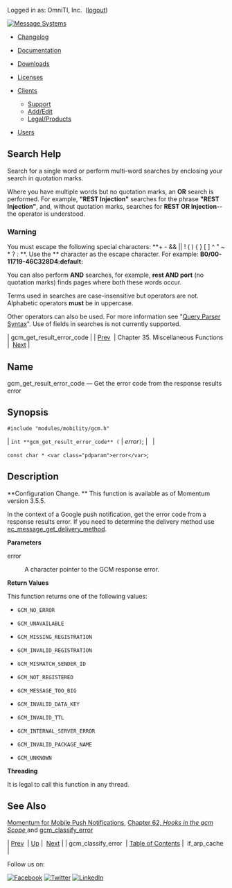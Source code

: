 Logged in as: OmniTI, Inc.  ([logout](https://support.messagesystems.com/logout.php))

[![Message Systems](https://support.messagesystems.com/images/ms-white205.png)](https://support.messagesystems.com/start.php) 

*   [Changelog](https://support.messagesystems.com/start.php?show=changelog)
*   [Documentation](https://support.messagesystems.com/docs/)
*   [Downloads](https://support.messagesystems.com/start.php)

*   [Licenses](https://support.messagesystems.com/license_summary.php)
*   <a href="">Clients</a>
    *   [Support](https://support.messagesystems.com/cs.php)
    *   [Add/Edit](https://support.messagesystems.com/edit_client.php)
    *   [Legal/Products](https://support.messagesystems.com/edit_products.php)
*   [Users](https://support.messagesystems.com/edit_customer.php)

## Search Help

Search for a single word or perform multi-word searches by enclosing your search in quotation marks.

Where you have multiple words but no quotation marks, an **OR** search is performed. For example, **"REST Injection"** searches for the phrase **"REST Injection"**, and, without quotation marks, searches for **REST OR Injection**--the operator is understood.

### Warning

You must escape the following special characters: **+ - && || ! ( ) { } [ ] ^ " ~ * ? : \**. Use the **\** character as the escape character. For example: **B0/00-11719-46C328D4\:default\:**

You can also perform **AND** searches, for example, **rest AND port** (no quotation marks) finds pages where both these words occur.

Terms used in searches are case-insensitive but operators are not. Alphabetic operators **must** be in uppercase.

Other operators can also be used. For more information see "[Query Parser Syntax](https://lucene.apache.org/core/old_versioned_docs/versions/3_0_0/queryparsersyntax.html)". Use of fields in searches is not currently supported.

| gcm_get_result_error_code |
| [Prev](apis.gcm_classify_error.php)  | Chapter 35. Miscellaneous Functions |  [Next](apis.if_arp_cache.php) |

<a name="apis.gcm_get_result_error_code"></a>
## Name

gcm_get_result_error_code — Get the error code from the response results error

## Synopsis

`#include "modules/mobility/gcm.h"`

| `int **gcm_get_result_error_code** (` | <var class="pdparam">error</var>`)`; |   |

`const char * <var class="pdparam">error</var>`;<a name="idp30116560"></a>
## Description

**Configuration Change. ** This function is available as of Momentum version 3.5.5.

In the context of a Google push notification, get the error code from a response results error. If you need to determine the delivery method use [ec_message_get_delivery_method](apis.ec_message_get_delivery_method.php "ec_message_get_delivery_method").

**Parameters**

<dl class="variablelist">

<dt>error</dt>

<dd>

A character pointer to the GCM response error.

</dd>

</dl>

**Return Values**

This function returns one of the following values:

*   `GCM_NO_ERROR`

*   `GCM_UNAVAILABLE`

*   `GCM_MISSING_REGISTRATION`

*   `GCM_INVALID_REGISTRATION`

*   `GCM_MISMATCH_SENDER_ID`

*   `GCM_NOT_REGISTERED`

*   `GCM_MESSAGE_TOO_BIG`

*   `GCM_INVALID_DATA_KEY`

*   `GCM_INVALID_TTL`

*   `GCM_INTERNAL_SERVER_ERROR`

*   `GCM_INVALID_PACKAGE_NAME`

*   `GCM_UNKNOWN`

**Threading**

It is legal to call this function in any thread.

<a name="idp30141600"></a>
## See Also

[Momentum for Mobile Push Notifications](https://support.messagesystems.com/docs/web-push/), [Chapter 62, *Hooks in the gcm Scope*                 ](hooks.gcm.php "Chapter 62. Hooks in the gcm Scope") and [gcm_classify_error](apis.gcm_classify_error.php "gcm_classify_error")

| [Prev](apis.gcm_classify_error.php)  | [Up](misc.php) |  [Next](apis.if_arp_cache.php) |
| gcm_classify_error  | [Table of Contents](index.php) |  if_arp_cache |

Follow us on:

[![Facebook](https://support.messagesystems.com/images/icon-facebook.png)](http://www.facebook.com/messagesystems) [![Twitter](https://support.messagesystems.com/images/icon-twitter.png)](http://twitter.com/#!/MessageSystems) [![LinkedIn](https://support.messagesystems.com/images/icon-linkedin.png)](http://www.linkedin.com/company/message-systems)